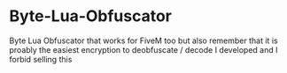 # Byte-Lua-Obfuscator
Byte Lua Obfuscator that works for FiveM too
but also remember that it is proably the easiest encryption to deobfuscate / decode
I developed and I forbid selling this
